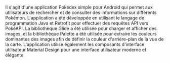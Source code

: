 Il s'agit d'une application Pokédex simple pour Android qui permet aux utilisateurs de rechercher et de consulter des informations sur différents Pokémon. L'application a été développée en utilisant le langage de programmation Java et Retrofit pour effectuer des requêtes API vers PokéAPI. La bibliothèque Glide a été utilisée pour charger et afficher des images, et la bibliothèque Palette a été utilisée pour extraire les couleurs dominantes des images afin de définir la couleur d'arrière-plan de la vue de la carte. L'application utilise également les composants d'interface utilisateur Material Design pour une interface utilisateur moderne et élégante. 
